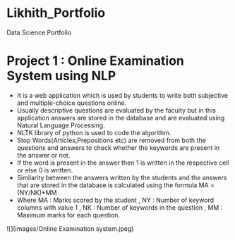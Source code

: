 # Likhith_Portfolio
Data Science Portfolio

# Project 1 : Online Examination System using NLP
* It is a web application which is used by students to write both subjective and multiple-choice questions online.
* Usually descriptive questions are evaluated by the faculty but in this application answers are stored in the database and are evaluated using Natural Language Processing.
* NLTK library of python is used to code the algorithm.
* Stop Words(Articles,Prepositions etc) are removed from both the questions and answers to check whether the keywords are present in the answer or not.
* If the word is present in the answer then 1 is written in the respective cell or else 0 is written.
* Similarity between the answers written by the students and the answers that are stored in the database is calculated using the formula MA = (NY/NK)*MM
* Where MA : Marks scored by the student , NY : Number of keyword columns with value 1 , NK : Number of keywords in the question , MM : Maximum marks for each question.


![](images/Online Examination system.jpeg)
